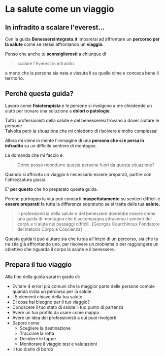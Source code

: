 # La salute come un viaggio


## In infradito a scalare l'everest... 

Con la guida **BenessereIntegrato.it** imparerai ad affrontare un **percorso per la salute** come se stessi affrontando un **viaggio**. 

Penso che anche tu **sconsiglieresti** a chiunque di

> scalare l'Everest in infradito.

a meno che la persona sia nata e vissuta li su quelle cime e conosca bene il territorio.

## Perchè questa guida?

Lavoro come **fisioterapista** e le persone si rivolgono a me chiedende un aiuto per trovare una soluzione a **dolori o patologie**.

Tutti i professionisti della salute e del benesseresi trovano a dover aiutare le persone  
Talvolta però la situazione che mi chiedono di risolvere è molto complessa!  



Allora mi viene  in mente l'immagine di una **persona che si è persa in infradito** su un difficile sentiero di montagna.

La domanda che mi faccio è:

> Come posso ricondurre questa persona fuori da questa situazione? 

Quando si affronta un viaggio è necessario essere preparati, partire con l'attrezzatura giusta.

E' **per questo** che ho preparato questa guida.

Perchè purtroppo la vita può condurti **inaspettatamente** su sentieri difficili e **essere preparati** fa tutta la differenza sopratutto se si tratta della tua **salute.**

> Il professionista della salute e del benessere dovrebbe essere come una guida di montagna che ti accompagna attraverso i sentieri del corpo e ti aiuta nei passaggi difficili.
[Georges Courchinoux Fondatore del metodo Corpo e Coscienza]

Questa  guida ti può aiutare sia che tu sia all'inizio di un percorso, sia che tu ne stia  già affrontando uno,  per risolvere un problema o per raggiungere un obiettivo che riguarda il corpo la salute e il benessere.

## Prepara il tuo viaggio
    
Alla fine della guida sarai in grado di:

-  Evitare 4 errori più comuni che la maggior parte delle persone compie quando inizia un percorso per la salute.
-  I 5 elementi chiave della tua salute
-  Di cosa hai bisogno per il tuo viaggio?
- Conoscere il tuo stato di salute il tuo punto di partenza
- Avere un tuo profilo da usare come mappa 
- Avere un idea dei professionisti a cui puoi rivolgerti
- Sapere come
	- Scegliere la destinazione 
	- Tracciare la rotta 
	- Decidere le tappe  
	- Monitorare il viaggio test e valutazioni
- Il tuo diario di bordo


<!--stackedit_data:
eyJoaXN0b3J5IjpbMTQ2NTc1NjU3LC0xNDM1NjM0MDQsNTIwND
Q3ODg3LC01ODM3NTAwOTEsMTU2OTU1MDkzMl19
-->